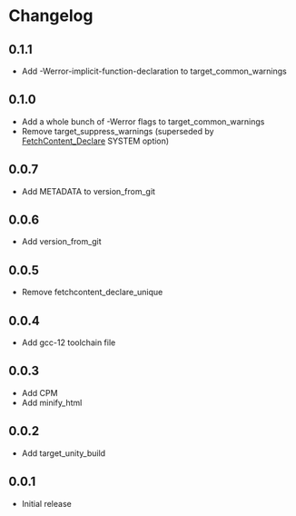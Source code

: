 # Changelog

## 0.1.1
- Add -Werror-implicit-function-declaration to target_common_warnings

## 0.1.0
- Add a whole bunch of -Werror flags to target_common_warnings
- Remove target_suppress_warnings (superseded by [FetchContent_Declare](https://cmake.org/cmake/help/latest/module/FetchContent.html) SYSTEM option)

## 0.0.7
- Add METADATA to version_from_git

## 0.0.6
- Add version_from_git

## 0.0.5
- Remove fetchcontent_declare_unique

## 0.0.4
- Add gcc-12 toolchain file

## 0.0.3
- Add CPM
- Add minify_html

## 0.0.2
- Add target_unity_build

## 0.0.1
- Initial release